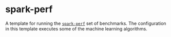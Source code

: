 # spark-perf

A template for running the 
[`spark-perf`](https://github.com/databricks/spark-perf) set of 
benchmarks. The configuration in this template executes some of the 
machine learning algorithms.
